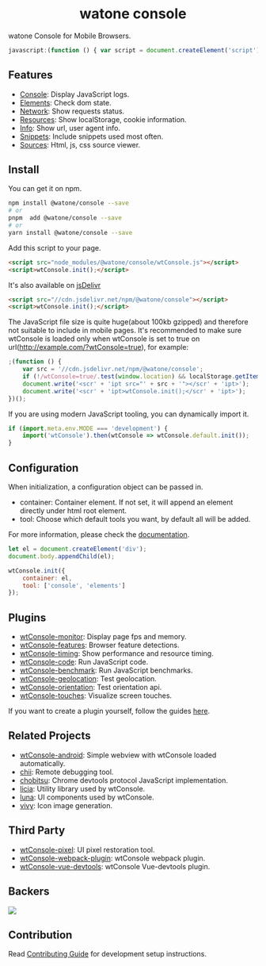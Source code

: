 
<h1 align="center">watone console</h1>


watone Console for Mobile Browsers.


```javascript
javascript:(function () { var script = document.createElement('script'); script.src="https://cdn.jsdelivr.net/npm/@watone/console"; document.body.append(script); script.onload = function () { wtConsole.init(); } })();
```

## Features

* [Console](https://wtConsole.liriliri.io/docs/api.html#console): Display JavaScript logs.
* [Elements](https://wtConsole.liriliri.io/docs/api.html#elements): Check dom state.
* [Network](https://wtConsole.liriliri.io/docs/api.html#network): Show requests status.
* [Resources](https://wtConsole.liriliri.io/docs/api.html#resources): Show localStorage, cookie information.
* [Info](https://wtConsole.liriliri.io/docs/api.html#info): Show url, user agent info.
* [Snippets](https://wtConsole.liriliri.io/docs/api.html#snippets): Include snippets used most often.
* [Sources](https://wtConsole.liriliri.io/docs/api.html#sources): Html, js, css source viewer.

## Install

You can get it on npm.

```bash
npm install @watone/console --save
# or
pnpm  add @watone/console --save
# or
yarn install @watone/console --save
```

Add this script to your page.

```html
<script src="node_modules/@watone/console/wtConsole.js"></script>
<script>wtConsole.init();</script>
```

It's also available on [jsDelivr](https://www.jsdelivr.com/package/npm/@watone/console)

```html
<script src="//cdn.jsdelivr.net/npm/@watone/console"></script>
<script>wtConsole.init();</script>
```

The JavaScript file size is quite huge(about 100kb gzipped) and therefore not suitable to include in mobile pages. It's recommended to make sure wtConsole is loaded only when wtConsole is set to true on url(http://example.com/?wtConsole=true), for example:

```javascript
;(function () {
    var src = '//cdn.jsdelivr.net/npm/@watone/console';
    if (!/wtConsole=true/.test(window.location) && localStorage.getItem('active-wtConsole') != 'true') return;
    document.write('<scr' + 'ipt src="' + src + '"></scr' + 'ipt>');
    document.write('<scr' + 'ipt>wtConsole.init();</scr' + 'ipt>');
})();
```

If you are using modern JavaScript tooling, you can dynamically import it.

```javascript
if (import.meta.env.MODE === 'development') {
    import('wtConsole').then(wtConsole => wtConsole.default.init());
}
```

## Configuration

When initialization, a configuration object can be passed in.

* container: Container element. If not set, it will append an element directly
under html root element.
* tool: Choose which default tools you want, by default all will be added.

For more information, please check the [documentation](https://wtConsole.liriliri.io/docs/api.html).

```javascript
let el = document.createElement('div');
document.body.appendChild(el);

wtConsole.init({
    container: el,
    tool: ['console', 'elements']
});
```

## Plugins

* [wtConsole-monitor](https://github.com/liriliri/wtConsole-monitor): Display page fps and memory.
* [wtConsole-features](https://github.com/liriliri/wtConsole-features): Browser feature detections.
* [wtConsole-timing](https://github.com/liriliri/wtConsole-timing): Show performance and resource timing.
* [wtConsole-code](https://github.com/liriliri/wtConsole-code): Run JavaScript code.
* [wtConsole-benchmark](https://github.com/liriliri/wtConsole-benchmark): Run JavaScript benchmarks.
* [wtConsole-geolocation](https://github.com/liriliri/wtConsole-geolocation): Test geolocation.
* [wtConsole-orientation](https://github.com/liriliri/wtConsole-orientation): Test orientation api.
* [wtConsole-touches](https://github.com/liriliri/wtConsole-touches): Visualize screen touches.

If you want to create a plugin yourself, follow the guides [here](https://wtConsole.liriliri.io/docs/plugin.html).

## Related Projects

* [wtConsole-android](https://github.com/liriliri/wtConsole-android): Simple webview with wtConsole loaded automatically.
* [chii](https://github.com/liriliri/chii): Remote debugging tool.
* [chobitsu](https://github.com/liriliri/chobitsu): Chrome devtools protocol JavaScript implementation.
* [licia](https://github.com/liriliri/licia): Utility library used by wtConsole.
* [luna](https://github.com/liriliri/luna): UI components used by wtConsole.
* [vivy](https://github.com/liriliri/vivy-docs): Icon image generation.

## Third Party

* [wtConsole-pixel](https://github.com/Faithree/wtConsole-pixel): UI pixel restoration tool.
* [wtConsole-webpack-plugin](https://github.com/huruji/wtConsole-webpack-plugin): wtConsole webpack plugin.
* [wtConsole-vue-devtools](https://github.com/Zippowxk/vue-devtools-plugin): wtConsole Vue-devtools plugin.

## Backers

<a rel="noreferrer noopener" href="https://opencollective.com/wtConsole" target="_blank"><img src="https://opencollective.com/wtConsole/backers.svg?width=890"></a>

## Contribution

Read [Contributing Guide](.github/CONTRIBUTING.md) for development setup instructions.
